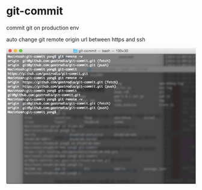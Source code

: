 git-commit
==========

commit git on production env

auto change git remote origin url between https and ssh

![img.jpg](./img.jpg)
